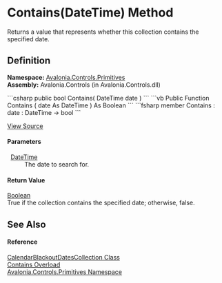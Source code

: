 # Contains(DateTime) Method


Returns a value that represents whether this collection contains the specified date.



## Definition
**Namespace:** <a href="N_Avalonia_Controls_Primitives">Avalonia.Controls.Primitives</a>  
**Assembly:** Avalonia.Controls (in Avalonia.Controls.dll)

<Tabs groupId="api-code-preview">
<TabItem value="csharp" label="C#">
```csharp
public bool Contains(
	DateTime date
)
```
</TabItem>
<TabItem value="vb" label="VB">
```vb
Public Function Contains ( 
	date As DateTime
) As Boolean
```
</TabItem>
<TabItem value="fsharp" label="F#">
```fsharp
member Contains : 
        date : DateTime -> bool 
```
</TabItem>
</Tabs>



<a href="https://github.com/AvaloniaUI/Avalonia/tree/master/src/Avalonia.Controls/Calendar/CalendarBlackoutDatesCollection.cs#L54" title="View the source code">View Source</a>



#### Parameters
<dl><dt>  <a href="https://learn.microsoft.com/dotnet/api/system.datetime" target="_blank" rel="noopener noreferrer">DateTime</a></dt><dd>The date to search for.</dd></dl>

#### Return Value
<a href="https://learn.microsoft.com/dotnet/api/system.boolean" target="_blank" rel="noopener noreferrer">Boolean</a>  
True if the collection contains the specified date; otherwise, false.

## See Also


#### Reference
<a href="T_Avalonia_Controls_Primitives_CalendarBlackoutDatesCollection">CalendarBlackoutDatesCollection Class</a>  
<a href="Overload_Avalonia_Controls_Primitives_CalendarBlackoutDatesCollection_Contains">Contains Overload</a>  
<a href="N_Avalonia_Controls_Primitives">Avalonia.Controls.Primitives Namespace</a>  

